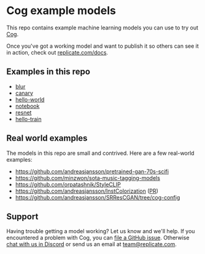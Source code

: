 # Cog example models

This repo contains example machine learning models you can use to try out [Cog](https://github.com/replicate/cog).

Once you've got a working model and want to publish it so others can see it in action, check out [replicate.com/docs](https://replicate.com/docs).

## Examples in this repo

- [blur](blur)
- [canary](canary)
- [hello-world](hello-world)
- [notebook](notebook)
- [resnet](resnet)
- [hello-train](hello-train)

## Real world examples

The models in this repo are small and contrived. Here are a few real-world examples:

- https://github.com/andreasjansson/pretrained-gan-70s-scifi
- https://github.com/minzwon/sota-music-tagging-models
- https://github.com/orpatashnik/StyleCLIP
- https://github.com/andreasjansson/InstColorization ([PR](https://github.com/ericsujw/InstColorization/pull/36))
- https://github.com/andreasjansson/SRResCGAN/tree/cog-config

## Support

Having trouble getting a model working? Let us know and we'll help. If you encountered a problem with Cog, you can [file a GitHub issue](https://github.com/replicate/cog/issues). Otherwise [chat with us in Discord](https://discord.gg/replicate) or send us an email at [team@replicate.com](mailto:team@replicate.com).
